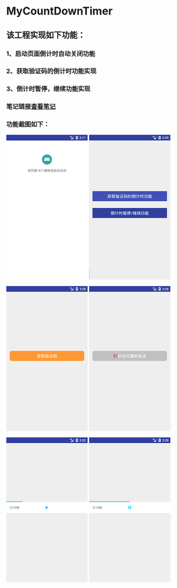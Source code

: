 # MyCountDownTimer

该工程实现如下功能：
------

### 1、启动页面倒计时自动关闭功能

### 2、获取验证码的倒计时功能实现

### 3、倒计时暂停，继续功能实现

### 笔记链接[查看笔记](http://note.youdao.com/noteshare?id=23beb184f6ca7b2c1c85c813810ae826)

### 功能截图如下：

![image](https://github.com/heiyl/MyCountDownTimer/blob/master/img-folder/1.png)  ![image](https://github.com/heiyl/MyCountDownTimer/blob/master/img-folder/2.png)

![image](https://github.com/heiyl/MyCountDownTimer/blob/master/img-folder/3.png)  ![image](https://github.com/heiyl/MyCountDownTimer/blob/master/img-folder/4.png)

![image](https://github.com/heiyl/MyCountDownTimer/blob/master/img-folder/5.png)  ![image](https://github.com/heiyl/MyCountDownTimer/blob/master/img-folder/6.png)
